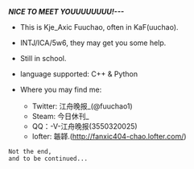 ***NICE TO MEET YOUUUUUUUU!---***

- This is Kje_Axic Fuuchao, often in KaF(uuchao).
- INTJ/ICA/5w6, they may get you some help.
- Still in school.
- language supported: C++ & Python

- Where you may find me:
  - Twitter: 江舟晚报_(@fuuchao1)
  - Steam: 今日休刊_
  - QQ：-V-江舟晚报(3550320025)
  - lofter: 韔韚.(http://fanxic404-chao.lofter.com/)

```
Not the end,
and to be continued...
```

<!---
- 🌱 I’m currently learning ...
- 💞️ I’m looking to collaborate on ...
- 📫 How to reach me ...
`#00F5FF`
--->


<!---
KaFuuchao0313/KaFuuchao0313 is a ✨ special ✨ repository because its `README.md` (this file) appears on your GitHub profile.
You can click the Preview link to take a look at your changes.
--->
